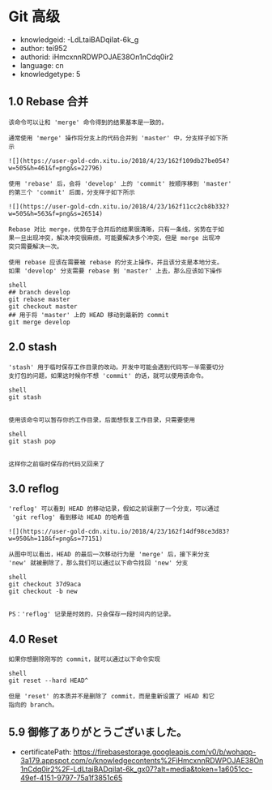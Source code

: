 Git 高级
===
* knowledgeid: -LdLtaiBADqiIat-6k_g
* author: tei952
* authorid: iHmcxnnRDWPOJAE38On1nCdq0ir2
* language: cn
* knowledgetype: 5

## 1.0 Rebase 合并
```
该命令可以让和 'merge' 命令得到的结果基本是一致的。

通常使用 'merge' 操作将分支上的代码合并到 'master' 中，分支样子如下所
示

![](https://user-gold-cdn.xitu.io/2018/4/23/162f109db27be054?w=505&h=461&f=png&s=22796)

使用 'rebase' 后，会将 'develop' 上的 'commit' 按顺序移到 'master' 
的第三个 'commit' 后面，分支样子如下所示

![](https://user-gold-cdn.xitu.io/2018/4/23/162f11cc2cb8b332?w=505&h=563&f=png&s=26514)

Rebase 对比 merge，优势在于合并后的结果很清晰，只有一条线，劣势在于如
果一旦出现冲突，解决冲突很麻烦，可能要解决多个冲突，但是 merge 出现冲
突只需要解决一次。

使用 rebase 应该在需要被 rebase 的分支上操作，并且该分支是本地分支。
如果 'develop' 分支需要 rebase 到 'master' 上去，那么应该如下操作

shell
## branch develop
git rebase master
git checkout master
## 用于将 'master' 上的 HEAD 移动到最新的 commit
git merge develop
```

## 2.0 stash
```
'stash' 用于临时保存工作目录的改动。开发中可能会遇到代码写一半需要切分
支打包的问题，如果这时候你不想 'commit' 的话，就可以使用该命令。

shell
git stash


使用该命令可以暂存你的工作目录，后面想恢复工作目录，只需要使用

shell
git stash pop


这样你之前临时保存的代码又回来了
```
## 3.0 reflog
```
'reflog' 可以看到 HEAD 的移动记录，假如之前误删了一个分支，可以通过
 'git reflog' 看到移动 HEAD 的哈希值

![](https://user-gold-cdn.xitu.io/2018/4/23/162f14df98ce3d83?w=950&h=118&f=png&s=77151)

从图中可以看出，HEAD 的最后一次移动行为是 'merge' 后，接下来分支 
'new' 就被删除了，那么我们可以通过以下命令找回 'new' 分支

shell
git checkout 37d9aca
git checkout -b new


PS：'reflog' 记录是时效的，只会保存一段时间内的记录。
```
## 4.0 Reset
```
如果你想删除刚写的 commit，就可以通过以下命令实现

shell
git reset --hard HEAD^

但是 'reset' 的本质并不是删除了 commit，而是重新设置了 HEAD 和它
指向的 branch。
```

## 5.9 御修了ありがとうございました。
* certificatePath: https://firebasestorage.googleapis.com/v0/b/wohapp-3a179.appspot.com/o/knowledgecontents%2FiHmcxnnRDWPOJAE38On1nCdq0ir2%2F-LdLtaiBADqiIat-6k_gx07?alt=media&token=1a6051cc-49ef-4151-9797-75a1f3851c65

